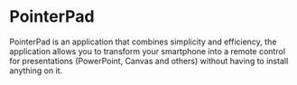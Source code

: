 # PointerPad
PointerPad is an application that combines simplicity and efficiency, the application allows you to transform your smartphone into a remote control for presentations (PowerPoint, Canvas and others) without having to install anything on it.
